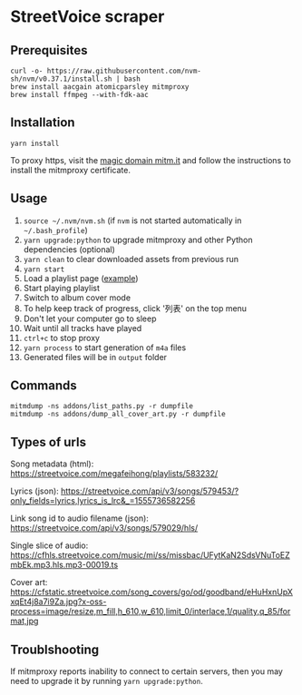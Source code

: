 # StreetVoice scraper

## Prerequisites

    curl -o- https://raw.githubusercontent.com/nvm-sh/nvm/v0.37.1/install.sh | bash
    brew install aacgain atomicparsley mitmproxy
    brew install ffmpeg --with-fdk-aac

## Installation

    yarn install

To proxy https, visit the [magic domain mitm.it](http://mitm.it) and follow the instructions to install the mitmproxy certificate.

## Usage

1. `source ~/.nvm/nvm.sh` (if `nvm` is not started automatically in `~/.bash_profile`)
1. `yarn upgrade:python` to upgrade mitmproxy and other Python dependencies (optional)
1. `yarn clean` to clear downloaded assets from previous run
1. `yarn start`
1. Load a playlist page ([example](https://streetvoice.com/megafeihong/playlists/608652/))
1. Start playing playlist
1. Switch to album cover mode
1. To help keep track of progress, click '列表' on the top menu
1. Don't let your computer go to sleep
1. Wait until all tracks have played
1. `ctrl+c` to stop proxy
1. `yarn process` to start generation of `m4a` files
1. Generated files will be in `output` folder

## Commands

    mitmdump -ns addons/list_paths.py -r dumpfile
    mitmdump -ns addons/dump_all_cover_art.py -r dumpfile

## Types of urls

Song metadata (html): https://streetvoice.com/megafeihong/playlists/583232/

Lyrics (json): https://streetvoice.com/api/v3/songs/579453/?only_fields=lyrics,lyrics_is_lrc&_=1555736582256

Link song id to audio filename (json): https://streetvoice.com/api/v3/songs/579029/hls/

Single slice of audio: https://cfhls.streetvoice.com/music/mi/ss/missbac/UFytKaN2SdsVNuToEZmbEk.mp3.hls.mp3-00019.ts

Cover art: https://cfstatic.streetvoice.com/song_covers/go/od/goodband/eHuHxnUpXxqEt4j8a7i9Za.jpg?x-oss-process=image/resize,m_fill,h_610,w_610,limit_0/interlace,1/quality,q_85/format,jpg

## Troublshooting

If mitmproxy reports inability to connect to certain servers, then you may need to upgrade it by running
`yarn upgrade:python`.
